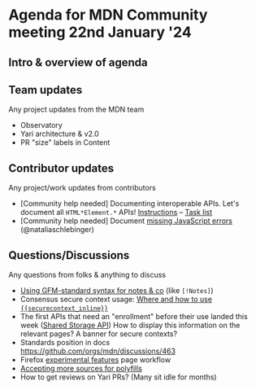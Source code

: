 # Agenda for MDN Community meeting 22nd January '24

## Intro & overview of agenda

## Team updates

Any project updates from the MDN team

- Observatory
- Yari architecture & v2.0
- PR "size" labels in Content

## Contributor updates

Any project/work updates from contributors
- [Community help needed] Documenting interoperable APIs. Let's document all `HTML*Element.*` APIs! [Instructions](https://github.com/orgs/mdn/discussions/476) – [Task list](https://docs.google.com/spreadsheets/d/1lvITVZJM8dx8s_Kee5UNI1hDfPNF0gXQwjPop5xIF5E/edit#gid=369545647)
- [Community help needed] Document [missing JavaScript errors](https://github.com/mdn/mdn/issues/505) (@nataliaschlebinger)

## Questions/Discussions

Any questions from folks & anything to discuss

- [Using GFM-standard syntax for notes & co](https://github.com/mdn/yari/pull/10168) (like `[!Notes]`) 
- Consensus secure context usage: [Where and how to use `{{securecontext_inline}}`](https://github.com/mdn/content/discussions/30546#discussioncomment-7796301)
- The first APIs that need an "enrollment" before their use landed this week ([Shared Storage API](https://developer.mozilla.org/en-US/docs/Web/API/Shared_Storage_API)) How to display this information on the relevant pages? A banner for secure contexts?
- Standards position in docs https://github.com/orgs/mdn/discussions/463
- Firefox [experimental features](https://developer.mozilla.org/en-US/docs/Mozilla/Firefox/Experimental_features) page workflow
- [Accepting more sources for polyfills](https://github.com/orgs/mdn/discussions/475#discussion-6000833)
- How to get reviews on Yari PRs? (Many sit idle for months)
